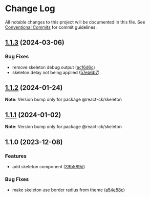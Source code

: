 # Change Log

All notable changes to this project will be documented in this file.
See [Conventional Commits](https://conventionalcommits.org) for commit guidelines.

## [1.1.3](https://github.com/abelflopes/react-ck/compare/@react-ck/skeleton@1.1.2...@react-ck/skeleton@1.1.3) (2024-03-06)


### Bug Fixes

* remove skeleton debug output ([acf6d6c](https://github.com/abelflopes/react-ck/commit/acf6d6c49b0430c8acd3289282acfefa71145a05))
* skeleton delay not being applied ([57eb6b7](https://github.com/abelflopes/react-ck/commit/57eb6b785998d4bd26313084618fae385c94ea46))



## [1.1.2](https://github.com/abelflopes/react-ck/compare/@react-ck/skeleton@1.1.1...@react-ck/skeleton@1.1.2) (2024-01-24)

**Note:** Version bump only for package @react-ck/skeleton





## [1.1.1](https://github.com/abelflopes/react-ck/compare/@react-ck/skeleton@1.1.0...@react-ck/skeleton@1.1.1) (2024-01-02)

**Note:** Version bump only for package @react-ck/skeleton





## 1.1.0 (2023-12-08)


### Features

* add skeleton component ([39b589d](https://github.com/abelflopes/react-ck/commit/39b589d156aee9ec5aad981b8dbfb8f5123de3ee))


### Bug Fixes

* make skeleton use border radius from theme ([a54e58c](https://github.com/abelflopes/react-ck/commit/a54e58c0a307e916a0fb6773951688d115f94e72))
